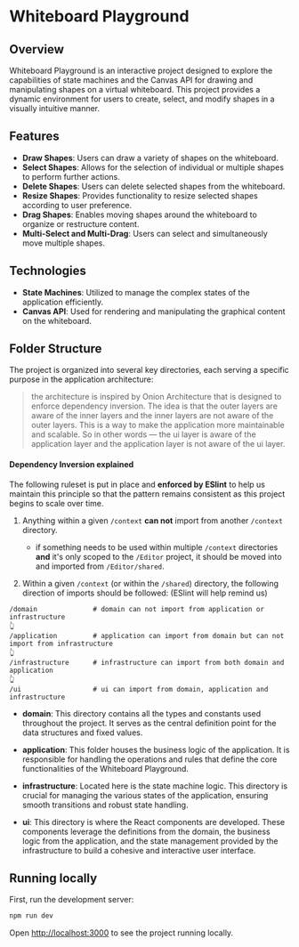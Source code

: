 # Whiteboard Playground

## Overview

Whiteboard Playground is an interactive project designed to explore the capabilities of state machines and the Canvas API for drawing and manipulating shapes on a virtual whiteboard. This project provides a dynamic environment for users to create, select, and modify shapes in a visually intuitive manner.

## Features

- **Draw Shapes**: Users can draw a variety of shapes on the whiteboard.
- **Select Shapes**: Allows for the selection of individual or multiple shapes to perform further actions.
- **Delete Shapes**: Users can delete selected shapes from the whiteboard.
- **Resize Shapes**: Provides functionality to resize selected shapes according to user preference.
- **Drag Shapes**: Enables moving shapes around the whiteboard to organize or restructure content.
- **Multi-Select and Multi-Drag**: Users can select and simultaneously move multiple shapes.

## Technologies

- **State Machines**: Utilized to manage the complex states of the application efficiently.
- **Canvas API**: Used for rendering and manipulating the graphical content on the whiteboard.

## Folder Structure

The project is organized into several key directories, each serving a specific purpose in the application architecture:

> the architecture is inspired by Onion Architecture that is designed
> to enforce dependency inversion. The idea is that the outer layers
> are aware of the inner layers and the inner layers are not aware of
> the outer layers. This is a way to make the application more
> maintainable and scalable. So in other words — the ui layer is
> aware of the application layer and the application layer is not
> aware of the ui layer.

#### Dependency Inversion explained

The following ruleset is put in place and **enforced by ESlint** to help us maintain this principle so that the pattern remains consistent as this project begins to scale over time.

1. Anything within a given `/context` **can not** import from another `/context` directory.

   - if something needs to be used within multiple `/context` directories **and** it's only scoped to the `/Editor` project, it should be moved into and imported from `/Editor/shared`.

2. Within a given `/context` (or within the `/shared`) directory, the following direction of imports should be followed: (ESlint will help remind us)

```
/domain              # domain can not import from application or infrastructure
👆
/application         # application can import from domain but can not import from infrastructure
👆
/infrastructure      # infrastructure can import from both domain and application
👆
/ui                  # ui can import from domain, application and infrastructure
```

- **domain**: This directory contains all the types and constants used throughout the project. It serves as the central definition point for the data structures and fixed values.

- **application**: This folder houses the business logic of the application. It is responsible for handling the operations and rules that define the core functionalities of the Whiteboard Playground.

- **infrastructure**: Located here is the state machine logic. This directory is crucial for managing the various states of the application, ensuring smooth transitions and robust state handling.

- **ui**: This directory is where the React components are developed. These components leverage the definitions from the domain, the business logic from the application, and the state management provided by the infrastructure to build a cohesive and interactive user interface.

## Running locally

First, run the development server:

```bash
npm run dev
```

Open [http://localhost:3000](http://localhost:3000) to see the project running locally.
